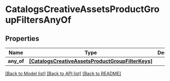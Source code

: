 # CatalogsCreativeAssetsProductGroupFiltersAnyOf


## Properties
Name | Type | Description | Notes
------------ | ------------- | ------------- | -------------
**any_of** | [**[CatalogsCreativeAssetsProductGroupFilterKeys]**](CatalogsCreativeAssetsProductGroupFilterKeys.md) |  | 

[[Back to Model list]](../README.md#documentation-for-models) [[Back to API list]](../README.md#documentation-for-api-endpoints) [[Back to README]](../README.md)


